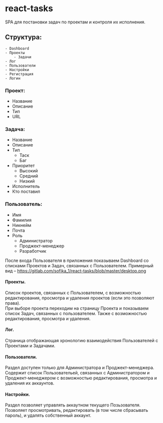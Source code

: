 # react-tasks


SPA для постановки задач по проектам и контроля их исполнения.  


## Структура:  
	- Dashboard  
	- Проекты  
		- Задачи  
	- Лог  
	- Пользователи  
	- Настройки  
	- Регистрация  
	- Логин  
  
### Проект:  
 - Название  
 - Описание  
 - Тип  
 - URL  
  
### Задача:  
 - Название  
 - Описание  
 - Тип  
 	- Таск  
 	- Баг  
 - Приоритет  
    - Высокий  
    - Средний  
    - Низкий  
 - Исполнитель  
 - Кто поставил  
  
### Пользователь:  
 - Имя  
 - Фамилия  
 - Никнейм  
 - Почта  
 - Роль  
    - Администратор  
    - Проджект-менеджер  
    - Разработчик  
  
  
  
После входа Пользователя в приложения показываем Dashboard со списками Проектов и Задач, связанных с Пользователем. 
Примерный вид – https://gitlab.com/sofika_1/react-tasks/blob/master/desktop.png 
  
  
#### Проекты.  
  
Список проектов, связанных с Пользователем, с возможностью редактирования, просмотра и удаления проектов (если это позволяют права).   
При выборе проекта переходим на страницу Проекта и показываем список Задач, связанных с пользователем. Также с возможностью редактирования, просмотра и удаления.  
  
  
#### Лог.  
  
Страница отображающая хронологию взаимодействия Пользователей с Проектами и Задачами.  
  
  
#### Пользователи.  
  
Раздел доступен только для Администратора и Проджект-менеджера. Содержит список Пользовательей, связанных с Администратором и Проджект-менеджером с возможностью редактирования, просмотра и удаления их аккаунтов.  
  
  
#### Настройки.  
  
Раздел позволяет управлять аккаутном текущего Позьзователя. Позволяет просмотривать, редактировать (в том числе сбрасывать пароль), и удалять собственный аккаунт.  
  
  















